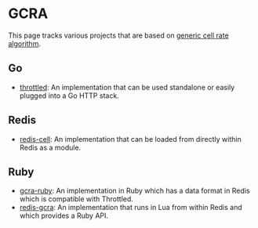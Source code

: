 # GCRA

This page tracks various projects that are based on
[generic cell rate algorithm][gcra].

## Go

* [throttled][throttled]: An implementation that can be
  used standalone or easily plugged into a Go HTTP stack.

## Redis

* [redis-cell][redis-cell]: An implementation that can be
  loaded from directly within Redis as a module.

## Ruby

* [gcra-ruby][gcra-ruby]: An implementation in Ruby which
  has a data format in Redis which is compatible with
  Throttled.
* [redis-gcra][redis-gcra]: An implementation that runs in
  Lua from within Redis and which provides a Ruby API.


[gcra]: https://en.wikipedia.org/wiki/Generic_cell_rate_algorithm
[gcra-ruby]: https://github.com/Barzahlen/gcra-ruby
[redis-cell]: https://github.com/brandur/redis-cell
[redis-gcra]: https://github.com/rwz/redis-gcra
[throttled]: https://github.com/throttled/throttled
